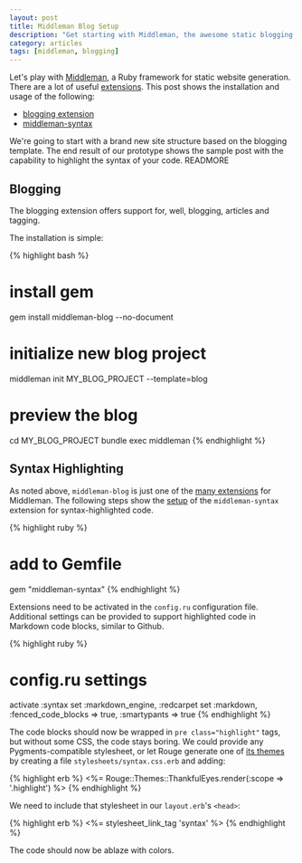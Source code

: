 ```yaml
---
layout: post
title: Middleman Blog Setup
description: "Get starting with Middleman, the awesome static blogging engine"
category: articles
tags: [middleman, blogging]
---
```


Let's play with [Middleman](http://middlemanapp.com/), a Ruby framework for static website generation. There are a lot of useful [extensions](http://directory.middlemanapp.com/#/extensions/all). This post shows the installation and usage of the following:

* [blogging extension](http://middlemanapp.com/blogging/)
* [middleman-syntax](https://github.com/middleman/middleman-syntax) 

We're going to start with a brand new site structure based on the blogging template. The end result of our prototype shows the sample post with the capability to highlight the syntax of your code.
READMORE

Blogging
--------
The blogging extension offers support for, well, blogging, articles and tagging.

The installation is simple:

{% highlight bash %}
# install gem
gem install middleman-blog --no-document

# initialize new blog project
middleman init MY_BLOG_PROJECT --template=blog

# preview the blog
cd MY_BLOG_PROJECT
bundle exec middleman
{% endhighlight %}

Syntax Highlighting
-------------------

As noted above, `middleman-blog` is just one of the [many extensions](http://directory.middlemanapp.com/#/extensions/all) for Middleman. The following steps show the [setup](https://github.com/middleman/middleman-syntax) of the `middleman-syntax` extension for syntax-highlighted code.

{% highlight ruby %}
# add to Gemfile
gem "middleman-syntax"
{% endhighlight %}

Extensions need to be activated in the `config.ru` configuration file. Additional settings can be provided to support highlighted code in Markdown code blocks, similar to Github.

{% highlight ruby %}
# config.ru settings
activate :syntax
set :markdown_engine, :redcarpet
set :markdown, :fenced_code_blocks => true, :smartypants => true
{% endhighlight %}

The code blocks should now be wrapped in `pre class="highlight"` tags, but without some CSS, the code stays boring. We could provide any Pygments-compatible stylesheet, or let Rouge generate one of [its themes](https://github.com/jayferd/rouge/tree/master/lib/rouge/themes) by creating a file `stylesheets/syntax.css.erb` and adding:

{% highlight erb %}
<%= Rouge::Themes::ThankfulEyes.render(:scope => '.highlight') %>
{% endhighlight %}

We need to include that stylesheet in our `layout.erb`'s `<head>`:

{% highlight erb %}
<%= stylesheet_link_tag 'syntax' %>
{% endhighlight %}

The code should now be ablaze with colors.

